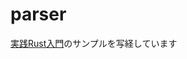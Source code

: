 # parser

[実践Rust入門](https://www.amazon.co.jp/%E5%AE%9F%E8%B7%B5Rust%E5%85%A5%E9%96%80-%E8%A8%80%E8%AA%9E%E4%BB%95%E6%A7%98%E3%81%8B%E3%82%89%E9%96%8B%E7%99%BA%E6%89%8B%E6%B3%95%E3%81%BE%E3%81%A7-%CE%BAeen-ebook/dp/B07QVQ7RDG/ref=sr_1_1?adgrpid=71434361907&dchild=1&gclid=EAIaIQobChMImcTP_8je6gIVhlZgCh1q6gCOEAAYASAAEgIRePD_BwE&hvadid=341017304071&hvdev=c&hvlocphy=1028850&hvnetw=g&hvqmt=e&hvrand=5577059551537470329&hvtargid=kwd-715376899855&hydadcr=15818_11177340&jp-ad-ap=0&keywords=%E5%AE%9F%E8%B7%B5rust%E5%85%A5%E9%96%80&qid=1595342249&sr=8-1&tag=googhydr-22)のサンプルを写経しています
